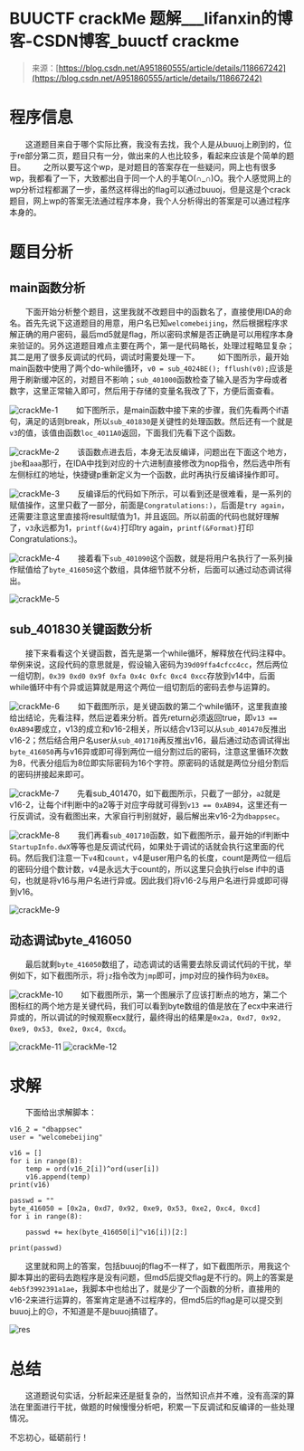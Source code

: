 <!--yml
category: 未分类
date: 2022-04-26 14:33:33
-->

# BUUCTF crackMe 题解___lifanxin的博客-CSDN博客_buuctf crackme

> 来源：[https://blog.csdn.net/A951860555/article/details/118667242](https://blog.csdn.net/A951860555/article/details/118667242)

# 程序信息

  这道题目来自于哪个实际比赛，我没有去找，我个人是从buuoj上刷到的，位于re部分第二页，题目只有一分，做出来的人也比较多，看起来应该是个简单的题目。
  之所以要写这个wp，是对题目的答案存在一些疑问，网上也有很多wp，我都看了一下，大致都出自于同一个人的手笔O(∩_∩)O。我个人感觉网上的wp分析过程都漏了一步，虽然这样得出的flag可以通过buuoj，但是这是个crack题目，网上wp的答案无法通过程序本身，我个人分析得出的答案是可以通过程序本身的。

# 题目分析

## main函数分析

  下面开始分析整个题目，这里我就不改题目中的函数名了，直接使用IDA的命名。首先先说下这道题目的用意，用户名已知`welcomebeijing`，然后根据程序求解正确的用户密码，最后md5就是flag，所以密码求解是否正确是可以用程序本身来验证的。另外这道题目难点主要在两个，第一是代码略长，处理过程略显复杂；其二是用了很多反调试的代码，调试时需要处理一下。
  如下图所示，最开始main函数中使用了两个do-while循环，`v0 = sub_4024BE(); fflush(v0);`应该是用于刷新缓冲区的，对题目不影响；`sub_401000`函数检查了输入是否为字母或者数字，这里正常输入即可，然后用于存储的变量名我改了下，方便后面查看。

![crackMe-1](img/646c961cf691ab18aeae5d1ad52361f5.png)
  如下图所示，是main函数中接下来的步骤，我们先看两个if语句，满足的话则break，所以`sub_401830`是关键性的处理函数。然后还有一个就是`v3`的值，该值由函数`loc_4011A0`返回，下面我们先看下这个函数。

![crackMe-2](img/3484ff209fd391ecd82626dda6efd728.png)
  该函数点进去后，本身无法反编译，问题出在下面这个地方，`jbe`和`aaa`那行，在IDA中找到对应的十六进制直接修改为nop指令，然后选中所有左侧标红的地址，快捷键p重新定义为一个函数，此时再执行反编译操作即可。

![crackMe-3](img/4a502b87ca3df60bf8513c377b1f70fc.png)
  反编译后的代码如下所示，可以看到还是很难看，是一系列的赋值操作，这里只截了一部分，前面是`Congratulations:)`，后面是`try again`，还需要注意这里直接将result赋值为1，并且返回。所以前面的代码也就好理解了，`v3`永远都为1，`printf(&v4)`打印try again，`printf(&Format)`打印Congratulations:)。

![crackMe-4](img/c50f3ad5a16138fa3eedd1cad5c1d3d2.png)
  接着看下`sub_401090`这个函数，就是将用户名执行了一系列操作赋值给了`byte_416050`这个数组，具体细节就不分析，后面可以通过动态调试得出。

![crackMe-5](img/b3e49f66b214f35050efd05a8516f7b9.png)

## sub_401830关键函数分析

  接下来看看这个关键函数，首先是第一个while循环，解释放在代码注释中。举例来说，这段代码的意思就是，假设输入密码为`39d09ffa4cfcc4cc`，然后两位一组切割，`0x39 0xd0 0x9f 0xfa 0x4c 0xfc 0xc4 0xcc`存放到v14中，后面while循环中有个异或运算就是用这个两位一组切割后的密码去参与运算的。

![crackMe-6](img/5b5e8c400d8202b6187ff4cf896c0037.png)
  如下截图所示，是关键函数的第二个while循环，这里我直接给出结论，先看注释，然后逆着来分析。首先return必须返回true，即`v13 == 0xAB94`要成立，v13的成立和v16-2相关，所以结合v13可以从`sub_401470`反推出v16-2；然后结合用户名user从`sub_401710`再反推出v16，最后通过动态调试得出`byte_416050`再与v16异或即可得到两位一组分割过后的密码，注意这里循环次数为8，代表分组后为8位即实际密码为16个字符。原密码的话就是两位分组分割后的密码拼接起来即可。

![crackMe-7](img/7fcccf899413be97404553945556be84.png)
  先看sub_401470，如下截图所示，只截了一部分，`a2`就是v16-2，让每个if判断中的a2等于对应字母就可得到`v13 == 0xAB94`，这里还有一行反调试，没有截图出来，大家自行判别就好，最后解出来v16-2为`dbappsec`。

![crackMe-8](img/356f4aab2df3bc2d856ae74775342fba.png)
  我们再看`sub_401710`函数，如下截图所示，最开始的if判断中`StartupInfo.dwX`等等也是反调试代码，如果处于调试的话就会执行这里面的代码。然后我们注意一下`v4`和`count`，v4是user用户名的长度，count是两位一组后的密码分组个数计数，v4是永远大于count的，所以这里只会执行else if中的语句，也就是将v16与用户名进行异或。因此我们将v16-2与用户名进行异或即可得到v16。

![crackMe-9](img/5fa1ce28485923b38b6162d7252db079.png)

## 动态调试byte_416050

  最后就剩`byte_416050`数组了，动态调试的话需要去除反调试代码的干扰，举例如下，如下截图所示，将`jz`指令改为`jmp`即可，jmp对应的操作码为`0xEB`。

![crackMe-10](img/f32a1b054331a913aa92164bee69fede.png)
  如下截图所示，第一个图展示了应该打断点的地方，第二个图标红的两个地方是关键代码，我们可以看到byte数组的值是放在了ecx中来进行异或的，所以调试的时候观察ecx就行，最终得出的结果是`0x2a, 0xd7, 0x92, 0xe9, 0x53, 0xe2, 0xc4, 0xcd`。

![crackMe-11](img/8fe6520fbee9e5b4a8950ae5c0501bd9.png)
![crackMe-12](img/91b5663fdc6816ef8a1bf6016123d6e5.png)

# 求解

  下面给出求解脚本：

```
v16_2 = "dbappsec"
user = "welcomebeijing"

v16 = []
for i in range(8):
    temp = ord(v16_2[i])^ord(user[i])
    v16.append(temp)
print(v16)

passwd = ""
byte_416050 = [0x2a, 0xd7, 0x92, 0xe9, 0x53, 0xe2, 0xc4, 0xcd]
for i in range(8):

    passwd += hex(byte_416050[i]^v16[i])[2:]

print(passwd) 
```

  这里就和网上的答案，包括buuoj的flag不一样了，如下截图所示，用我这个脚本算出的密码去跑程序是没有问题，但md5后提交flag是不行的。网上的答案是`4eb5f3992391a1ae`，我脚本中也给出了，就是少了一个函数的分析，直接用的v16-2来进行运算的，答案肯定是通不过程序的，但md5后的flag是可以提交到buuoj上的😕，不知道是不是buuoj搞错了。

![res](img/e2d687c262ba6bdb660ed0965d083a37.png)

# 总结

  这道题说句实话，分析起来还是挺复杂的，当然知识点并不难，没有高深的算法在里面进行干扰，做题的时候慢慢分析吧，积累一下反调试和反编译的一些处理情况。

不忘初心，砥砺前行！